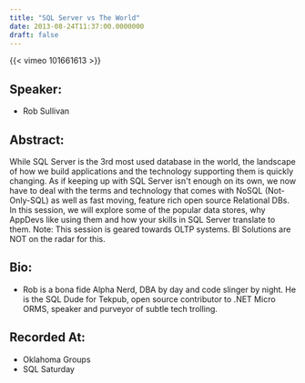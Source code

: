 ```yaml
---
title: "SQL Server vs The World"
date: 2013-08-24T11:37:00.0000000
draft: false
---
```


{{< vimeo 101661613 >}}

## Speaker:

 - Rob Sullivan

## Abstract:

<p>While SQL Server is the 3rd most used database in the world, the landscape of how we build applications and the technology supporting them is quickly changing. As if keeping up with SQL Server isn't enough on its own, we now have to deal with the terms and technology that comes with NoSQL (Not-Only-SQL) as well as fast moving, feature rich open source Relational DBs. In this session, we will explore some of the popular data stores, why AppDevs like using them and how your skills in SQL Server translate to them. Note: This session is geared towards OLTP systems. BI Solutions are NOT on the radar for this.</p>

## Bio:

 - <p>Rob is a bona fide Alpha Nerd, DBA by day and code slinger by night. He is the SQL Dude for Tekpub, open source contributor to .NET Micro ORMS, speaker and purveyor of subtle tech trolling. </p>

## Recorded At:

 - Oklahoma Groups
 - SQL Saturday

